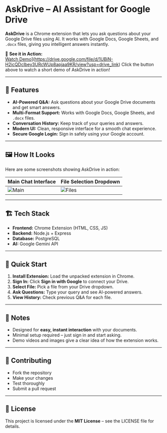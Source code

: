 # AskDrive – AI Assistant for Google Drive

**AskDrive** is a Chrome extension that lets you ask questions about your Google Drive files using AI. It works with Google Docs, Google Sheets, and `.docx` files, giving you intelligent answers instantly.  

🎥 **See it in Action:**  
[Watch Demo](https://img.shields.io/badge/Watch%20Demo-Click%20Here-blue?style=for-the-badge)](https://drive.google.com/file/d/1UBiN-H2icQDclbey3URcWUp8apjaa9KR/view?usp=drive_link)
Click the button above to watch a short demo of AskDrive in action!  

---

## 🚀 Features

- **AI-Powered Q&A:** Ask questions about your Google Drive documents and get smart answers.  
- **Multi-Format Support:** Works with Google Docs, Google Sheets, and `.docx` files.  
- **Conversation History:** Keep track of your queries and answers.  
- **Modern UI:** Clean, responsive interface for a smooth chat experience.  
- **Secure Google Login:** Sign in safely using your Google account.  

---

## 🖼️ How It Looks  

Here are some screenshots showing AskDrive in action:  

| Main Chat Interface | File Selection Dropdown 
|-------------------|-----------------------|
| ![Main](images/chat_ui.png) | ![Files](images/file_dropdown.png) |

---

## 🏗️ Tech Stack  

- **Frontend:** Chrome Extension (HTML, CSS, JS)  
- **Backend:** Node.js + Express  
- **Database:** PostgreSQL  
- **AI:** Google Gemini API  

---

## 🔧 Quick Start  

1. **Install Extension:** Load the unpacked extension in Chrome.  
2. **Sign In:** Click **Sign in with Google** to connect your Drive.  
3. **Select File:** Pick a file from your Drive dropdown.  
4. **Ask Questions:** Type your query and see AI-powered answers.  
5. **View History:** Check previous Q&A for each file.  

---

## 📝 Notes  

- Designed for **easy, instant interaction** with your documents.  
- Minimal setup required – just sign in and start asking.  
- Demo videos and images give a clear idea of how the extension works.  

---

## 🤝 Contributing  

- Fork the repository  
- Make your changes  
- Test thoroughly  
- Submit a pull request  

---

## 📄 License  

This project is licensed under the **MIT License** – see the LICENSE file for details.  
